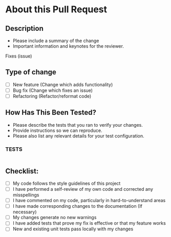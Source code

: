 # About this Pull Request

## Description

- Please include a summary of the change
- Important information and keynotes for the reviewer.

Fixes (issue)

## Type of change

- [ ] New feature (Change which adds functionality)
- [ ] Bug fix (Change which fixes an issue)
- [ ] Refactoring (Refactor/reformat code)

## How Has This Been Tested?

- Please describe the tests that you ran to verify your changes. 
- Provide instructions so we can reproduce. 
- Please also list any relevant details for your test configuration.

### TESTS
```go

```

## Checklist:

- [ ] My code follows the style guidelines of this project
- [ ] I have performed a self-review of my own code and corrected any misspellings
- [ ] I have commented on my code, particularly in hard-to-understand areas
- [ ] I have made corresponding changes to the documentation (If necessary)
- [ ] My changes generate no new warnings
- [ ] I have added tests that prove my fix is effective or that my feature works
- [ ] New and existing unit tests pass locally with my changes